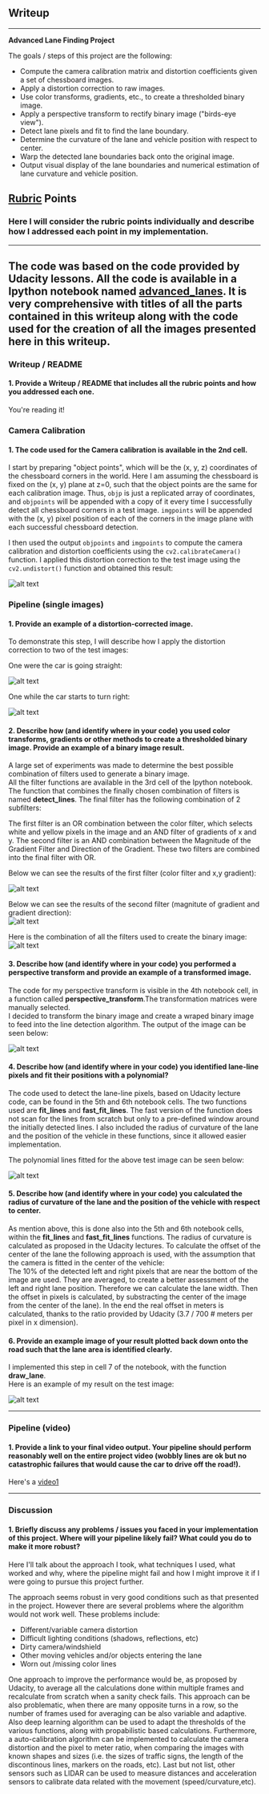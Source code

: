## Writeup

---

**Advanced Lane Finding Project**

The goals / steps of this project are the following:

* Compute the camera calibration matrix and distortion coefficients given a set of chessboard images.
* Apply a distortion correction to raw images.
* Use color transforms, gradients, etc., to create a thresholded binary image.
* Apply a perspective transform to rectify binary image ("birds-eye view").
* Detect lane pixels and fit to find the lane boundary.
* Determine the curvature of the lane and vehicle position with respect to center.
* Warp the detected lane boundaries back onto the original image.
* Output visual display of the lane boundaries and numerical estimation of lane curvature and vehicle position.

[//]: # (Image References)

[image1]: ./output_images/undistorted_calibration_output.png "undistorted_calibration_output"
[image2]: ./output_images/undistorted_straight_lines2.png "undistorted straight_lines2"
[image3]: ./output_images/undistorted_test6.png "undistorted test6"
[image4]: ./output_images/filter_color_grad.png "color and gradient filter"
[image5]: ./output_images/filter_mag_dir.png "magnitute of gradient and gradient direction filter "
[image6]: ./output_images/filter_combined.png "combined binary filter"
[image7]: ./output_images/perspective_transform.png "binary filter transformed in perspective view"
[image8]: ./output_images/lines_detected.png "detected lines"
[image9]: ./output_images/test6_lane.png "lane line"

[video1]: ./project4_output.mp4 "Video"

## [Rubric](https://review.udacity.com/#!/rubrics/571/view) Points

### Here I will consider the rubric points individually and describe how I addressed each point in my implementation.  

---
The code was based on the code provided by Udacity lessons. All the code is available in a Ipython notebook named [advanced_lanes](https://github.com/lcfgr/CarND-Advanced-Lane-Lines/blob/master/advanced_lanes.ipynb). It is very comprehensive with titles of all the parts contained in this writeup along with the code used for the creation of all the images presented here in this writeup.
--- 
### Writeup / README

#### 1. Provide a Writeup / README that includes all the rubric points and how you addressed each one.

You're reading it!

### Camera Calibration

#### 1. The code used for the Camera calibration is available in the 2nd cell.
  
I start by preparing "object points", which will be the (x, y, z) coordinates of the chessboard corners in the world. Here I am assuming the chessboard is fixed on the (x, y) plane at z=0, such that the object points are the same for each calibration image.  Thus, `objp` is just a replicated array of coordinates, and `objpoints` will be appended with a copy of it every time I successfully detect all chessboard corners in a test image.  `imgpoints` will be appended with the (x, y) pixel position of each of the corners in the image plane with each successful chessboard detection.  

I then used the output `objpoints` and `imgpoints` to compute the camera calibration and distortion coefficients using the `cv2.calibrateCamera()` function.  I applied this distortion correction to the test image using the `cv2.undistort()` function and obtained this result: 

![alt text][image1]

### Pipeline (single images)

#### 1. Provide an example of a distortion-corrected image.

To demonstrate this step, I will describe how I apply the distortion correction to two of the test images:   
   
One were the car is going straight:  

![alt text][image2]

One while the car starts to turn right:   
   
![alt text][image3]

#### 2. Describe how (and identify where in your code) you used color transforms, gradients or other methods to create a thresholded binary image.  Provide an example of a binary image result.

A large set of experiments was made to determine the best possible combination of filters used to generate a binary image.  
All the filter functions are available in the 3rd cell of the Ipython notebook. The function that combines the finally chosen combination of filters is named **detect_lines**. The final filter has the following combination of 2 subfilters:   
   
The first filter is an OR combination between the color filter, which selects white and yellow pixels in the image and an AND filter of gradients of x and y. The second filter is an AND combination between the Magnitude of the Gradient Filter and Direction of the Gradient. These two filters are combined into the final filter with OR.   
   
Below we can see the results of the first filter (color filter and x,y gradient):   
   
![alt text][image4]
   
Below we can see the results of the second filter (magnitute of gradient and gradient direction):   
![alt text][image5]
   
Here is the combination of all the filters used to create the binary image:   
![alt text][image6]


#### 3. Describe how (and identify where in your code) you performed a perspective transform and provide an example of a transformed image.

The code for my perspective transform is visible in the 4th notebook cell, in a function called **perspective_transform**.The transformation matrices were manually selected.  
I decided to transform the binary image and create a wraped binary image to feed into the line detection algorithm. The output of the image can be seen below:   

![alt text][image7]

#### 4. Describe how (and identify where in your code) you identified lane-line pixels and fit their positions with a polynomial?

The code used to detect the lane-line pixels, based on Udacity lecture code, can be found in the 5th and 6th notebook cells. The two functions used are **fit_lines** and **fast_fit_lines**. The fast version of the function does not scan for the lines from scratch but only to a pre-defined window around the initially detected lines. I also included the radius of curvature of the lane and the position of the vehicle in these functions, since it allowed easier implementation.   

The polynomial lines fitted for the above test image can be seen below:   

![alt text][image8]

#### 5. Describe how (and identify where in your code) you calculated the radius of curvature of the lane and the position of the vehicle with respect to center.

As mention above, this is done also into the 5th and 6th notebook cells, within the **fit_lines** and **fast_fit_lines** functions. The radius of curvature is calculated as proposed in the Udacity lectures. To calculate the offset of the center of the lane the following approach is used, with the assumption that the camera is fitted in the center of the vehicle:   
The 10% of the detected left and right pixels that are near the bottom of the image are used. They are averaged, to create a better assessment of the left and right lane position. Therefore we can calculate the lane width. Then the offset in pixels is calculated, by substracting the center of the image from the center of the lane). In the end the real offset in meters is calculated, thanks to the ratio provided by Udacity (3.7 / 700 # meters per pixel in x dimension).   

#### 6. Provide an example image of your result plotted back down onto the road such that the lane area is identified clearly.

I implemented this step in cell 7 of the notebook, with the function **draw_lane**.   
Here is an example of my result on the test image:

![alt text][image9]

---

### Pipeline (video)

#### 1. Provide a link to your final video output.  Your pipeline should perform reasonably well on the entire project video (wobbly lines are ok but no catastrophic failures that would cause the car to drive off the road!).

Here's a [video1](./project_video.mp4)

---

### Discussion

#### 1. Briefly discuss any problems / issues you faced in your implementation of this project.  Where will your pipeline likely fail?  What could you do to make it more robust?

Here I'll talk about the approach I took, what techniques I used, what worked and why, where the pipeline might fail and how I might improve it if I were going to pursue this project further.  

The approach seems robust in very good conditions such as that presented in the project. However there are several problems where the algorithm would not work well. These problems include:   

* Different/variable camera distortion   
* Difficult lighting conditions (shadows, reflections, etc)   
* Dirty camera/windshield   
* Other moving vehicles and/or objects entering the lane   
* Worn out /missing color lines

One approach to improve the performance would be, as proposed by Udacity, to average all the calculations done within multiple frames and recalculate from scratch when a sanity check fails. This approach can be also problematic, when there are many opposite turns in a row, so the number of frames used for averaging can be also variable and adaptive.  Also deep learning algorithm can be used to adapt the thresholds of the various functions, along with propabilistic based calculations. Furthermore, a auto-calibration algorithm can be implemented to calculate the camera distortion and the pixel to meter ratio, when comparing the images with known shapes and sizes (i.e. the sizes of traffic signs, the length of the discontinous lines, markers on the roads, etc). Last but not list, other sensors such as LIDAR can be used to measure distances and acceleration sensors to calibrate data related with the movement (speed/curvature,etc).
